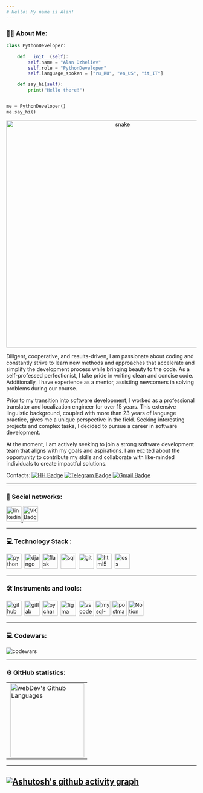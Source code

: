 ```yaml
---
# Hello! My name is Alan!
---
```


### :man_technologist: About Me:

```python
class PythonDeveloper:

    def __init__(self):
        self.name = "Alan Dzheliev"
        self.role = "PythonDeveloper"
        self.language_spoken = ["ru_RU", "en_US", "it_IT"]

    def say_hi(self):
        print("Hello there!")


me = PythonDeveloper()
me.say_hi()
```

<p align="center">
 <img width="600" src="assets/github-snake.svg" alt="snake"/>
</p>

Diligent, cooperative, and results-driven, I am passionate about coding and constantly strive to learn new methods and approaches that accelerate and simplify the development process while bringing beauty to the code. As a self-professed perfectionist, I take pride in writing clean and concise code. Additionally, I have experience as a mentor, assisting newcomers in solving problems during our course. <br/>

Prior to my transition into software development, I worked as a professional translator and localization engineer for over 15 years. This extensive linguistic background, coupled with more than 23 years of language practice, gives me a unique perspective in the field. Seeking interesting projects and complex tasks, I decided to pursue a career in software development. <br/>

At the moment, I am actively seeking to join a strong software development team that aligns with my goals and aspirations. I am excited about the opportunity to contribute my skills and collaborate with like-minded individuals to create impactful solutions. <br/>

Contacts: [![HH Badge](https://img.shields.io/badge/-hh.ru-critical?style=flat&&logoColor=white)](https://hh.ru/resume/b536aac6ff0c0e2eea0039ed1f6d4d434c5978) [![Telegram Badge](https://img.shields.io/badge/-alandzheliev-blue?style=flat&logo=Telegram&logoColor=white)](https://t.me/djalan84) [![Gmail Badge](https://img.shields.io/badge/-Gmail-red?style=flat&logo=Gmail&logoColor=white)](mailto:djalan84@gmail.com)

---

### 🤝 Social networks:

  <div id="badges">
    <a href="https://www.linkedin.com/in/alandzheliev/" target="_blank">
      <img src="https://cdn-icons-png.flaticon.com/512/2504/2504799.png" width="40" height="40" alt="linkedin" />
    </a>
    <a href="https://vk.com/djalan84" target="_blank">
      <img src="https://cdn-icons-png.flaticon.com/512/145/145813.png" width="40" height="40" alt="VK Badge"/>
    </a>
  </div>

---

### 💻 Technology Stack :

<div>
    <img src="./assets/icons/python-icon.svg" title="python" alt="python" width="40" height="40"/>&nbsp
    <img src="./assets/icons/png-transparent-django-web-development-web-framework-python-software-framework-django-text-trademark-logo-thumbnail.png" title="django" alt="django" width="40" height="40"/>&nbsp
    <img src="./assets/icons/png-transparent-flask-representational-state-transfer-application-programming-interface-web-framework-python-schlenk-flask-white-monochrome-black-thumbnail.png" title="flask" alt="flask" width="40" height="40"/>&nbsp
    <img src="./assets/icons/MySQL-Light.svg" title="sql" alt="sql" width="40" height="40"/>&nbsp
    <img src="./assets/icons/Git.svg" title="git" alt="git" width="40" height="40"/>&nbsp
    <img src="./assets/icons/HTML.svg" title="html5" alt="html5" width="40" height="40"/>&nbsp
    <img src="./assets/icons/CSS.svg" title="css" alt="css" width="40" height="40"/>&nbsp
</div>

---

### 🛠 Instruments and tools:

<div>
    <img src="./assets/icons/Github-Dark.svg" title="github" alt="github" width="40" height="40"/>&nbsp;
    <img src="./assets/icons/gitlab-icon.svg" title="gitlab" alt="gitlab" width="40" height="40"/>&nbsp;
    <img src="https://upload.wikimedia.org/wikipedia/commons/1/1d/PyCharm_Icon.svg" title="pycharm" alt="pycharm" width="40" height="40"/>&nbsp;
    <img src="./assets/icons/Figma-Light.svg" title="figma" alt="figma" width="40" height="40"/>&nbsp;
    <img src="./assets/icons/VSCode-Dark.svg" title="vscode" alt="vscode" width="40" height="40"/>
    <img src="./assets/icons/mysqlworkbench_93532.svg" title="mysql-workbench" alt="mysql-workbench" width="40" height="40"/>
    <img src="https://www.vectorlogo.zone/logos/getpostman/getpostman-icon.svg" title="postman" alt="postman" width="40" height="40"/>
    <img src="https://upload.wikimedia.org/wikipedia/commons/e/e9/Notion-logo.svg" title="Notion" alt="Notion" width="40" height="40"/>&nbsp;
</div>

---

### 💻 Codewars:

![codewars](https://www.codewars.com/users/djalan84/badges/large)

---

### ⚙️ GitHub statistics:

<table>
  <tr>
    <td>
      <img height="195px" align="right" alt="webDev's Github Languages" src="https://github-readme-stats-sigma-five.vercel.app/api/top-langs/?username=adzheliev&layout=compact&theme=vision-friendly-dark" />
    </td>
  </tr>
</table>

---

## [![Ashutosh's github activity graph](https://github-readme-activity-graph.vercel.app/graph?username=adzheliev&theme=react)](https://github.com/ashutosh00710/github-readme-activity-graph)
